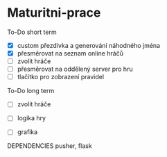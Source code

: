 # Maturitni-prace
To-Do short term
- [x] custom přezdívka a generování náhodného jména
- [x] přesměrovat na seznam online hráčů
- [ ] zvolit hráče
- [ ] přesměrovat na oddělený server pro hru
- [ ] tlačítko pro zobrazení pravidel

To-Do long term
- [ ] zvolit hráče
- [ ] logika hry
- [ ] grafika


DEPENDENCIES
pusher, flask 
